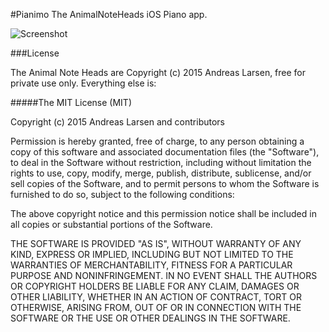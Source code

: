 #Pianimo
The AnimalNoteHeads iOS Piano app.

![Screenshot](http://animalnoteheads.com/assets/img/jumbo1.jpg)

###License

The Animal Note Heads are Copyright (c) 2015 Andreas Larsen, free for private use only. Everything else is:

#####The MIT License (MIT)

Copyright (c) 2015 Andreas Larsen and contributors

Permission is hereby granted, free of charge, to any person obtaining a copy of this software and associated documentation files (the "Software"), to deal in the Software without restriction, including without limitation the rights to use, copy, modify, merge, publish, distribute, sublicense, and/or sell copies of the Software, and to permit persons to whom the Software is furnished to do so, subject to the following conditions:

The above copyright notice and this permission notice shall be included in all copies or substantial portions of the Software.

THE SOFTWARE IS PROVIDED "AS IS", WITHOUT WARRANTY OF ANY KIND, EXPRESS OR IMPLIED, INCLUDING BUT NOT LIMITED TO THE WARRANTIES OF MERCHANTABILITY, FITNESS FOR A PARTICULAR PURPOSE AND NONINFRINGEMENT. IN NO EVENT SHALL THE AUTHORS OR COPYRIGHT HOLDERS BE LIABLE FOR ANY CLAIM, DAMAGES OR OTHER LIABILITY, WHETHER IN AN ACTION OF CONTRACT, TORT OR OTHERWISE, ARISING FROM, OUT OF OR IN CONNECTION WITH THE SOFTWARE OR THE USE OR OTHER DEALINGS IN THE SOFTWARE.

